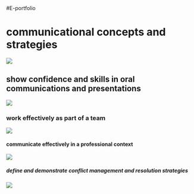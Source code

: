 <html>
   <head>
     #E-portfolio
  </head>
  <body>
   <h1>communicational concepts and strategies</h1>
    <img src="link">
   <h2>show confidence and skills in oral communications and presentations</h2>
     <img src="link">
   <h3>work effectively as part of a team</h3>
     <img src="link">
   <h4>communicate effectively in a professional context</h4>
     <img src="link">
   <h5>define and demonstrate conflict management and resolution strategies</h5>
     <img src="link">
   </body>
   </html>
